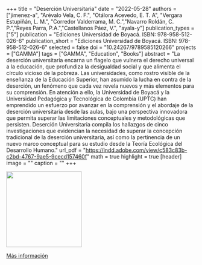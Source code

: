 +++
title = "Deserción Universitaria"
date = "2022-05-28"
authors = ["jimenez-a", "Arévalo Vela, C. F.", "Otálora Acevedo, E. T. A", "Vergara Estupiñán, L. M.", "Corredor Valderrama, M. C.","Navarro Roldán, C. P.","Reyes Parra, P.A.","Castellanos Páez, V.", "ayala-y"]
publication_types = ["5"]
publication = "Ediciones Universidad de Boyacá. ISBN: 978-958-512-026-6"
publication_short = "Ediciones Universidad de Boyacá. ISBN: 978-958-512-026-6"
selected = false
doi = "10.24267/9789585120266"
projects = ["GAMMA"]
tags = ["GAMMA", "Education", "Books"]
abstract = "La deserción universitaria encarna un flagelo que vulnera el derecho universal a la educación, que profundiza la desigualdad social y que alimenta el círculo vicioso de la pobreza. Las universidades, como rostro visible de la enseñanza de la Educación Superior, han asumido la lucha en contra de la deserción, un fenómeno que cada vez revela nuevos y más elementos para su comprensión. En atención a ello, la Universidad de Boyacá y la Universidad Pedagógica y Tecnológica de Colombia (UPTC) han emprendido un esfuerzo por avanzar en la comprensión y el abordaje de la deserción universitaria desde las aulas, bajo una perspectiva innovadora que permita superar las limitaciones conceptuales y metodológicas que persisten. Deserción Universitaria compila los hallazgos de cinco investigaciones que evidencian la necesidad de superar la concepción tradicional de la deserción universitaria, así como la pertinencia de un nuevo marco conceptual para su estudio desde la Teoría Ecológica del Desarrollo Humano."
url_pdf = "https://indd.adobe.com/view/c583c83b-c2bd-4767-9ae5-9cecd157460f"
math = true
highlight = true
[header]
image = ""
caption = ""
+++


<img src="https://www.uniboyaca.edu.co/sites/default/files/2022-10/Web_Desercion.png" width= 200>

[Más información](https://www.uniboyaca.edu.co/es/centro-informacion/publicaciones/desercion-universitaria)

